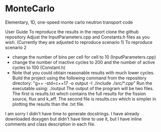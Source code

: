 # MonteCarlo
Elementary, 1D, one-speed monte carlo neutron transport code

User Guide
To reproduce the results in the report
clone the github repository
Adjust the InputParameters.cpp and Constants.h files as you wish. (Currently they are adjusted to reproduce scenario 1)
To reproduce scenario 2 
- change the number of bins per cell for cell to 10 (InputParameters.cpp)
- change the number of inactive cycles to 200 and the number of active cycles to 100 (Constant.h)
- Note that you could obtain reasonable results with much lower cycles.
Build the project using the following command from the repository directory: "g++ -std=c++17 -o output -I ./include ./src/*.cpp"
Run the executable using: ./output
The output of the program will be two files. 
The first is results.txt which contains the full results for the fission source, flux and k_eff.
The second file is results.csv which is simpler in plotting the results than the .txt file.

I am sorry I didn't have time to generate docstrings. I have already downloaded doxygen but didn't have time to use it, but I have inline comments and class description in each file. 


